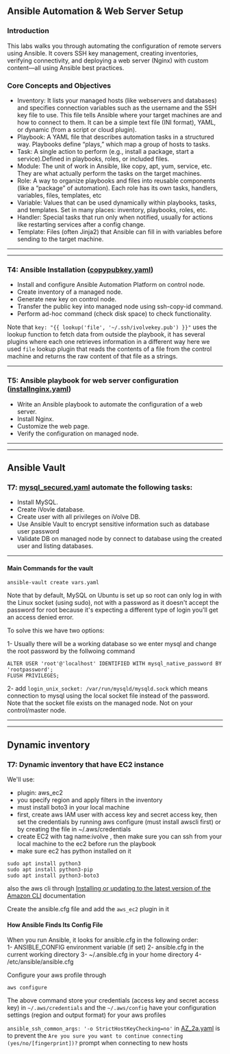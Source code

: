 ## Ansible Automation & Web Server Setup

### Introduction
This labs walks you through automating the configuration of remote servers using Ansible. It covers SSH key management, creating inventories, verifying connectivity, and deploying a web server (Nginx) with custom content—all using Ansible best practices.

### Core Concepts and Objectives

- Inventory: It lists your managed hosts (like webservers and databases) and specifies connection variables such as the username and the SSH key file to use. This file tells Ansible where your target machines are and how to connect to them. It can be a simple text file (INI format), YAML, or dynamic (from a script or cloud plugin).
- Playbook: A YAML file that describes automation tasks in a structured way. Playbooks define “plays,” which map a group of hosts to tasks.
- Task: A single action to perform (e.g., install a package, start a service).Defined in playbooks, roles, or included files.
- Module: The unit of work in Ansible, like copy, apt, yum, service, etc. They are what actually perform the tasks on the target machines.
- Role: A way to organize playbooks and files into reusable components (like a “package” of automation). Each role has its own tasks, handlers, variables, files, templates, etc
- Variable: Values that can be used dynamically within playbooks, tasks, and templates. Set in many places: inventory, playbooks, roles, etc.
- Handler: Special tasks that run only when notified, usually for actions like restarting services after a config change.
- Template: Files (often Jinja2) that Ansible can fill in with variables before sending to the target machine.

-------
-------

### T4: Ansible Installation ([copypubkey.yaml](./copypubkey.yaml))

- Install and configure Ansible Automation Platform on control node.
- Create inventory of a managed node.
- Generate new key on control node.
- Transfer the public key into managed node using ssh-copy-id command. 
- Perform ad-hoc command (check disk space) to check functionality.

Note that `key: "{{ lookup('file', '~/.ssh/ivolvekey.pub') }}"` uses the lookup function to fetch data from outside the playbook, it has several plugins where each one retrieves information in a different way here we used `file` lookup plugin that reads the contents of a file from the control machine and returns the raw content of that file as a strings.

-------

### T5: Ansible playbook  for web server configuration ([installnginx.yaml](./installnginx.yaml))

- Write an Ansible playbook to automate the configuration of a web server. 
- Install Nginx.
- Customize the web page.
- Verify the configuration on managed node.

-------
-------

## Ansible Vault

### T7: [mysql_secured.yaml](./mysql_secured.yaml) automate the following tasks:

- Install MySQL.
- Create iVovle database.
- Create user with all privileges on iVolve DB.
- Use Ansible Vault to encrypt sensitive information such as database user password
- Validate DB on managed node by connect to database using the created user and listing databases.

---

#### Main Commands for the vault
```
ansible-vault create vars.yaml
```


Note that by default, MySQL on Ubuntu is set up so root can only log in with the Linux socket (using sudo), not with a password as it doesn't accept the password for root because it's expecting a different type of login you'll get an access denied error.  
  
To solve this we have two options:
    
1- Usually there will be a working database so we enter mysql and change the root password by the follwoing command  
```
ALTER USER 'root'@'localhost' IDENTIFIED WITH mysql_native_password BY 'rootpassword';
FLUSH PRIVILEGES;

```
2- add `login_unix_socket: /var/run/mysqld/mysqld.sock` which means connection to mysql using the local socket file instead of the password. Note that the socket file exists on the managed node. Not on your control/master node.

-------
-------

## Dynamic inventory 

### T7: Dynamic inventory that have EC2 instance

We'll use:
- plugin: aws_ec2
- you specify region and apply filters in the inventory
- must install boto3 in your local machine
- first, create aws IAM user with access key and secret access key, then set the credentials by running aws configure (must install awscli first) or by creating the file in ~/.aws/credentials
- create EC2 with tag name:ivolve , then make sure you can ssh from your local machine to the ec2 before run the playbook
- make sure ec2 has python installed on it
 

 ```
 sudo apt install python3
 sudo apt install python3-pip
 sudo apt install python3-boto3
 ```
 also the aws cli through [Installing or updating to the latest version of the Amazon CLI](https://docs.amazonaws.cn/en_us/cli/latest/userguide/getting-started-install.html) documentation  

Create the ansible.cfg file and add  the `aws_ec2` plugin in it  

#### How Ansible Finds Its Config File
When you run Ansible, it looks for ansible.cfg in the following order:  
1- ANSIBLE_CONFIG environment variable (if set)
2- ansible.cfg in the current working directory
3- ~/.ansible.cfg in your home directory
4- /etc/ansible/ansible.cfg

Configure your aws profile through  
```
aws configure
```
The above command store your credentials (access key and secret access key) in `~/.aws/credentials` and the `~/.aws/config` have your configuration settings (region and output format) for your aws profiles  

`ansible_ssh_common_args: '-o StrictHostKeyChecking=no'` in [AZ_2a.yaml](../Ansible/group_vars/AZ_2a.yaml) is to prevent the `Are you sure you want to continue connecting (yes/no/[fingerprint])?` prompt when connecting to new hosts
